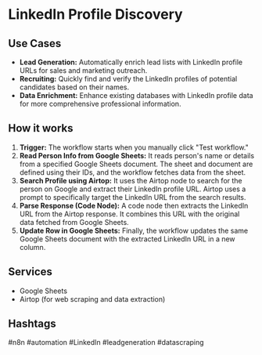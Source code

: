 # LinkedIn Profile Discovery

## Use Cases

*   **Lead Generation:** Automatically enrich lead lists with LinkedIn profile URLs for sales and marketing outreach.
*   **Recruiting:** Quickly find and verify the LinkedIn profiles of potential candidates based on their names.
*   **Data Enrichment:** Enhance existing databases with LinkedIn profile data for more comprehensive professional information.

## How it works

1.  **Trigger:** The workflow starts when you manually click "Test workflow."
2.  **Read Person Info from Google Sheets:** It reads person's name or details from a specified Google Sheets document. The sheet and document are defined using their IDs, and the workflow fetches data from the sheet.
3.  **Search Profile using Airtop:** It uses the Airtop node to search for the person on Google and extract their LinkedIn profile URL. Airtop uses a prompt to specifically target the LinkedIn URL from the search results.
4.  **Parse Response (Code Node):** A code node then extracts the LinkedIn URL from the Airtop response. It combines this URL with the original data fetched from Google Sheets.
5.  **Update Row in Google Sheets:** Finally, the workflow updates the same Google Sheets document with the extracted LinkedIn URL in a new column.

## Services

*   Google Sheets
*   Airtop (for web scraping and data extraction)

## Hashtags

#n8n #automation #LinkedIn #leadgeneration #datascraping
